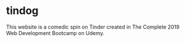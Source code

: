 # tindog
This website is a comedic spin on Tinder created in The Complete 2019 Web Development Bootcamp on Udemy.
